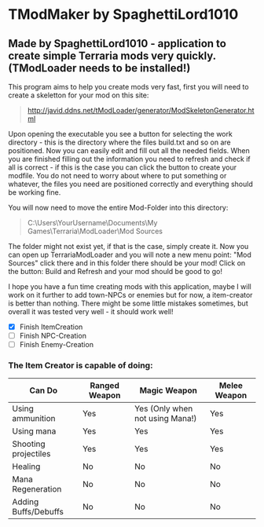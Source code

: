 # TModMaker by SpaghettiLord1010

## Made by SpaghettiLord1010 - application to create simple Terraria mods very quickly. (TModLoader needs to be installed!)

This program aims to help you create mods very fast, first you will need to create a skeletton for your mod on this site:
> http://javid.ddns.net/tModLoader/generator/ModSkeletonGenerator.html

Upon opening the executable you see a button for selecting the work directory - this is the directory where the files build.txt and so on are positioned.
Now you can easily edit and fill out all the needed fields.
When you are finished filling out the information you need to refresh and check if all is correct - if this is the case you can click the button to create your modfile.
You do not need to worry about where to put something or whatever, the files you need are positioned correctly and everything should be working fine.

You will now need to move the entire Mod-Folder into this directory:
> C:\Users\YourUsername\Documents\My Games\Terraria\ModLoader\Mod Sources

The folder might not exist yet, if that is the case, simply create it.
Now you can open up TerrariaModLoader and you will note a new menu point: "Mod Sources" click there and in this folder there should be your mod! Click on the button: Build and Refresh and your mod should be good to go!

I hope you have a fun time creating mods with this application, maybe I will work on it further to add town-NPCs or enemies but for now, a item-creator is better than nothing.
There might be some little mistakes sometimes, but overall it was tested very well - it should work well!

- [x] Finish ItemCreation
- [ ] Finish NPC-Creation
- [ ] Finish Enemy-Creation

### The Item Creator is capable of doing:

Can Do | Ranged Weapon | Magic Weapon | Melee Weapon
------------ | ------------- | ------------ | ------------
Using ammunition | Yes | Yes (Only when not using Mana!) | Yes
Using mana | Yes | Yes | Yes
Shooting projectiles | Yes | Yes | Yes
Healing | No | No | No
Mana Regeneration | No | No | No
Adding Buffs/Debuffs | No | No | No
